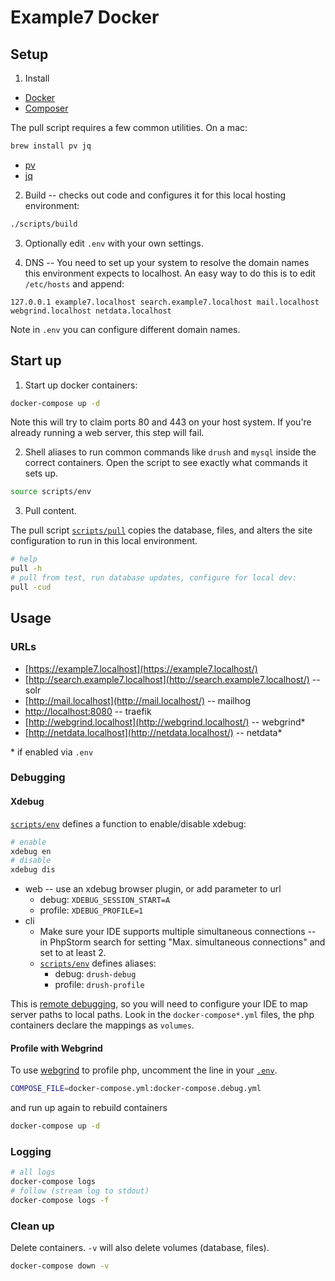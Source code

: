 # Example7 Docker

## Setup

1. Install
  -   [Docker](https://www.docker.com/community-edition)
  -   [Composer](https://getcomposer.org/doc/00-intro.md#installation-linux-unix-osx)

  The pull script requires a few common utilities. On a mac:

  ```bash
  brew install pv jq
  ```

  -   [pv](http://www.ivarch.com/programs/pv.shtml)
  -   [jq](https://stedolan.github.io/jq/)

2. Build -- checks out code and configures it for this local hosting environment:

  ```bash
  ./scripts/build
  ```

3. Optionally edit `.env` with your own settings.

4. DNS -- You need to set up your system to resolve the domain names this environment expects to localhost. An easy way to do this is to edit `/etc/hosts` and append:

  ```
  127.0.0.1 example7.localhost search.example7.localhost mail.localhost webgrind.localhost netdata.localhost
  ```

  Note in `.env` you can configure different domain names.

## Start up

1. Start up docker containers:

  ```bash
  docker-compose up -d
  ```

  Note this will try to claim ports 80 and 443 on your host system. If you're already running a web server, this step will fail.

2. Shell aliases to run common commands like `drush` and `mysql` inside the correct containers. Open the script to see exactly what commands it sets up.

  ```bash
  source scripts/env
  ```

3. Pull content.

  The pull script [`scripts/pull`](scripts/pull) copies the database, files, and alters the site configuration to run in this local environment.

  ```bash
  # help
  pull -h
  # pull from test, run database updates, configure for local dev:
  pull -cud
  ```

## Usage

### URLs

-   [https://example7.localhost](https://example7.localhost/)
-   [http://search.example7.localhost](http://search.example7.localhost/) -- solr
-   [http://mail.localhost](http://mail.localhost/) -- mailhog
-   [http://localhost:8080](http://localhost:8080/) -- traefik
-   [http://webgrind.localhost](http://webgrind.localhost/) -- webgrind*
-   [http://netdata.localhost](http://netdata.localhost/) -- netdata*

\* if enabled via `.env`

### Debugging

#### Xdebug

[`scripts/env`](scripts/env) defines a function to enable/disable xdebug:

```bash
# enable
xdebug en
# disable
xdebug dis
```

-   web -- use an xdebug browser plugin, or add parameter to url
    -   debug: `XDEBUG_SESSION_START=A`
    -   profile: `XDEBUG_PROFILE=1`
-   cli
    -   Make sure your IDE supports multiple simultaneous connections -- in PhpStorm search for setting "Max. simultaneous connections" and set to at least 2.
    -   [`scripts/env`](scripts/env) defines aliases:
        -   debug: `drush-debug`
        -   profile: `drush-profile`

This is [remote debugging](https://xdebug.org/docs/remote), so you will need to configure your IDE to map server paths to local paths. Look in the `docker-compose*.yml` files, the php containers declare the mappings as `volumes`.

#### Profile with Webgrind

To use [webgrind](https://github.com/jokkedk/webgrind) to profile php, uncomment the line in your [`.env`](env_example).

```bash
COMPOSE_FILE=docker-compose.yml:docker-compose.debug.yml
```

and run up again to rebuild containers

```bash
docker-compose up -d
```

### Logging

```bash
# all logs
docker-compose logs
# follow (stream log to stdout)
docker-compose logs -f
```

### Clean up

Delete containers. `-v` will also delete volumes (database, files).

```bash
docker-compose down -v
```
